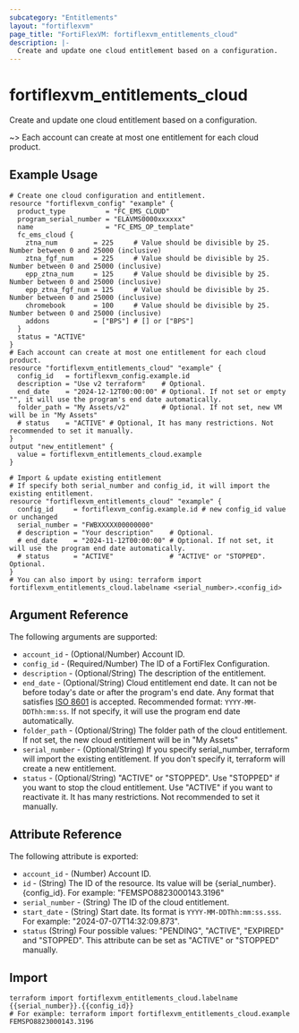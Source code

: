 ```yaml
---
subcategory: "Entitlements"
layout: "fortiflexvm"
page_title: "FortiFlexVM: fortiflexvm_entitlements_cloud"
description: |-
  Create and update one cloud entitlement based on a configuration.
---
```


# fortiflexvm_entitlements_cloud

Create and update one cloud entitlement based on a configuration.

~> Each account can create at most one entitlement for each cloud product.

## Example Usage

```hcl
# Create one cloud configuration and entitlement.
resource "fortiflexvm_config" "example" {
  product_type          = "FC_EMS_CLOUD"
  program_serial_number = "ELAVMS0000xxxxxx"
  name                  = "FC_EMS_OP_template"
  fc_ems_cloud {
    ztna_num         = 225     # Value should be divisible by 25. Number between 0 and 25000 (inclusive)
    ztna_fgf_num     = 225     # Value should be divisible by 25. Number between 0 and 25000 (inclusive)
    epp_ztna_num     = 125     # Value should be divisible by 25. Number between 0 and 25000 (inclusive)
    epp_ztna_fgf_num = 125     # Value should be divisible by 25. Number between 0 and 25000 (inclusive)
    chromebook       = 100     # Value should be divisible by 25. Number between 0 and 25000 (inclusive) 
    addons           = ["BPS"] # [] or ["BPS"]
  }
  status = "ACTIVE"
}
# Each account can create at most one entitlement for each cloud product.
resource "fortiflexvm_entitlements_cloud" "example" {
  config_id   = fortiflexvm_config.example.id
  description = "Use v2 terraform"    # Optional.
  end_date    = "2024-12-12T00:00:00" # Optional. If not set or empty "", it will use the program's end date automatically.
  folder_path = "My Assets/v2"        # Optional. If not set, new VM will be in "My Assets"
  # status    = "ACTIVE" # Optional, It has many restrictions. Not recommended to set it manually.
}
output "new_entitlement" {
  value = fortiflexvm_entitlements_cloud.example
}

# Import & update existing entitlement
# If specify both serial_number and config_id, it will import the existing entitlement.
resource "fortiflexvm_entitlements_cloud" "example" {
  config_id     = fortiflexvm_config.example.id # new config_id value or unchanged
  serial_number = "FWBXXXXX00000000"
  # description = "Your description"    # Optional.
  # end_date    = "2024-11-12T00:00:00" # Optional. If not set, it will use the program end date automatically.
  # status      = "ACTIVE"              # "ACTIVE" or "STOPPED". Optional.
}
# You can also import by using: terraform import fortiflexvm_entitlements_cloud.labelname <serial_number>.<config_id>
```

## Argument Reference

The following arguments are supported:

* `account_id` - (Optional/Number) Account ID.
* `config_id` - (Required/Number) The ID of a FortiFlex Configuration.
* `description` - (Optional/String) The description of the entitlement.
* `end_date` - (Optional/String) Cloud entitlement end date. It can not be before today's date or after the program's end date. Any format that satisfies [ISO 8601](https://www.w3.org/TR/NOTE-datetime-970915.html) is accepted. Recommended format: `YYYY-MM-DDThh:mm:ss`. If not specify, it will use the program end date automatically.
* `folder_path` - (Optional/String) The folder path of the cloud entitlement. If not set, the new cloud entitlement will be in "My Assets"
* `serial_number` - (Optional/String) If you specify serial_number, terraform will import the existing entitlement. If you don't specify it, terraform will create a new entitlement.
* `status` - (Optional/String) "ACTIVE" or "STOPPED". Use "STOPPED" if you want to stop the cloud entitlement. Use "ACTIVE" if you want to reactivate it. It has many restrictions. Not recommended to set it manually.

## Attribute Reference

The following attribute is exported:

* `account_id` - (Number) Account ID.
* `id` - (String) The ID of the resource. Its value will be {serial_number}.{config_id}. For example: "FEMSPO8823000143.3196"
* `serial_number` - (String) The ID of the cloud entitlement.
* `start_date` - (String) Start date. Its format is `YYYY-MM-DDThh:mm:ss.sss`. For example: "2024-07-07T14:32:09.873".
* `status` (String) Four possible values: "PENDING", "ACTIVE", "EXPIRED" and "STOPPED". This attribute can be set as "ACTIVE" or "STOPPED" manually.

## Import

```
terraform import fortiflexvm_entitlements_cloud.labelname {{serial_number}}.{{config_id}}
# For example: terraform import fortiflexvm_entitlements_cloud.example FEMSPO8823000143.3196
```
